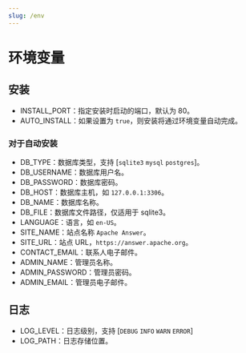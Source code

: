 ```yaml
---
slug: /env
---
```


# 环境变量

## 安装

- INSTALL_PORT：指定安装时启动的端口，默认为 80。
- AUTO_INSTALL：如果设置为 `true`，则安装将通过环境变量自动完成。

### 对于自动安装

- DB_TYPE：数据库类型，支持 [`sqlite3`  `mysql`  `postgres`]。
- DB_USERNAME：数据库用户名。
- DB_PASSWORD：数据库密码。
- DB_HOST：数据库主机，如 `127.0.0.1:3306`。
- DB_NAME：数据库名称。
- DB_FILE：数据库文件路径，仅适用于 sqlite3。
- LANGUAGE：语言，如  `en-US`。
- SITE_NAME：站点名称 `Apache Answer`。
- SITE_URL：站点 URL，`https://answer.apache.org`。
- CONTACT_EMAIL：联系人电子邮件。
- ADMIN_NAME：管理员名称。
- ADMIN_PASSWORD：管理员密码。
- ADMIN_EMAIL：管理员电子邮件。

## 日志

- LOG_LEVEL：日志级别，支持 [`DEBUG`  `INFO`  `WARN`  `ERROR`]
- LOG_PATH：日志存储位置。
